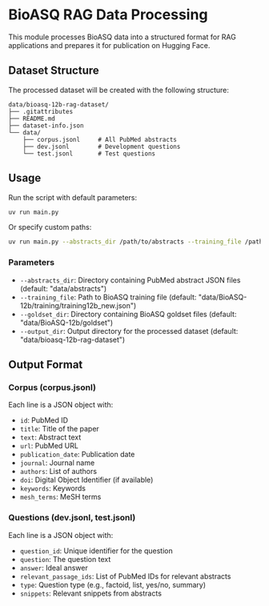# BioASQ RAG Data Processing

This module processes BioASQ data into a structured format for RAG applications and prepares it for publication on Hugging Face.

## Dataset Structure

The processed dataset will be created with the following structure:

```
data/bioasq-12b-rag-dataset/
├── .gitattributes
├── README.md
├── dataset-info.json
└── data/
    ├── corpus.jsonl     # All PubMed abstracts
    ├── dev.jsonl        # Development questions
    └── test.jsonl       # Test questions
```

## Usage

Run the script with default parameters:

```bash
uv run main.py
```

Or specify custom paths:

```bash
uv run main.py --abstracts_dir /path/to/abstracts --training_file /path/to/training.json --goldset_dir /path/to/goldset --output_dir /path/to/output
```

### Parameters

- `--abstracts_dir`: Directory containing PubMed abstract JSON files (default: "data/abstracts")
- `--training_file`: Path to BioASQ training file (default: "data/BioASQ-12b/training/training12b_new.json")
- `--goldset_dir`: Directory containing BioASQ goldset files (default: "data/BioASQ-12b/goldset")
- `--output_dir`: Output directory for the processed dataset (default: "data/bioasq-12b-rag-dataset")

## Output Format

### Corpus (corpus.jsonl)

Each line is a JSON object with:

- `id`: PubMed ID
- `title`: Title of the paper
- `text`: Abstract text
- `url`: PubMed URL
- `publication_date`: Publication date
- `journal`: Journal name
- `authors`: List of authors
- `doi`: Digital Object Identifier (if available)
- `keywords`: Keywords
- `mesh_terms`: MeSH terms

### Questions (dev.jsonl, test.jsonl)

Each line is a JSON object with:

- `question_id`: Unique identifier for the question
- `question`: The question text
- `answer`: Ideal answer
- `relevant_passage_ids`: List of PubMed IDs for relevant abstracts
- `type`: Question type (e.g., factoid, list, yes/no, summary)
- `snippets`: Relevant snippets from abstracts

